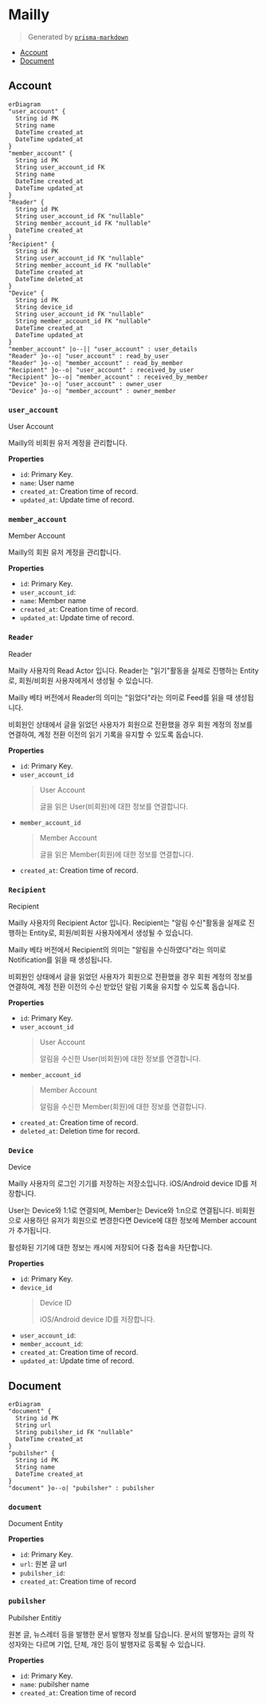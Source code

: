 # Mailly
> Generated by [`prisma-markdown`](https://github.com/samchon/prisma-markdown)

- [Account](#account)
- [Document](#document)

## Account
```mermaid
erDiagram
"user_account" {
  String id PK
  String name
  DateTime created_at
  DateTime updated_at
}
"member_account" {
  String id PK
  String user_account_id FK
  String name
  DateTime created_at
  DateTime updated_at
}
"Reader" {
  String id PK
  String user_account_id FK "nullable"
  String member_account_id FK "nullable"
  DateTime created_at
}
"Recipient" {
  String id PK
  String user_account_id FK "nullable"
  String member_account_id FK "nullable"
  DateTime created_at
  DateTime deleted_at
}
"Device" {
  String id PK
  String device_id
  String user_account_id FK "nullable"
  String member_account_id FK "nullable"
  DateTime created_at
  DateTime updated_at
}
"member_account" |o--|| "user_account" : user_details
"Reader" }o--o| "user_account" : read_by_user
"Reader" }o--o| "member_account" : read_by_member
"Recipient" }o--o| "user_account" : received_by_user
"Recipient" }o--o| "member_account" : received_by_member
"Device" }o--o| "user_account" : owner_user
"Device" }o--o| "member_account" : owner_member
```

### `user_account`
User Account

Mailly의 비회원 유저 계정을 관리합니다.

**Properties**
  - `id`: Primary Key.
  - `name`: User name
  - `created_at`: Creation time of record.
  - `updated_at`: Update time of record.

### `member_account`
Member Account

Mailly의 회원 유저 계정을 관리합니다.

**Properties**
  - `id`: Primary Key.
  - `user_account_id`: 
  - `name`: Member name
  - `created_at`: Creation time of record.
  - `updated_at`: Update time of record.

### `Reader`
Reader

Mailly 사용자의 Read Actor 입니다.
Reader는 "읽기"활동을 실제로 진행하는 Entity로, 회원/비회원 사용자에게서 생성될 수 있습니다.

Mailly 베타 버전에서 Reader의 의미는 "읽었다"라는 의미로 Feed를 읽을 때 생성됩니다.

비회원인 상태에서 글을 읽었던 사용자가 회원으로 전환했을 경우 회원 계정의 정보를 연결하여,
계정 전환 이전의 읽기 기록을 유지할 수 있도록 돕습니다.

**Properties**
  - `id`: Primary Key.
  - `user_account_id`
    > User Account
    > 
    > 글을 읽은 User(비회원)에 대한 정보를 연결합니다.
  - `member_account_id`
    > Member Account
    > 
    > 글을 읽은 Member(회원)에 대한 정보를 연결합니다.
  - `created_at`: Creation time of record.

### `Recipient`
Recipient

Mailly 사용자의 Recipient Actor 입니다.
Recipient는 "알림 수신"활동을 실제로 진행하는 Entity로, 회원/비회원 사용자에게서 생성될 수 있습니다.

Mailly 베타 버전에서 Recipient의 의미는 "알림을 수신하였다"라는 의미로 Notification를 읽을 때 생성됩니다.

비회원인 상태에서 글을 읽었던 사용자가 회원으로 전환했을 경우 회원 계정의 정보를 연결하여,
계정 전환 이전의 수신 받았던 알림 기록을 유지할 수 있도록 돕습니다.

**Properties**
  - `id`: Primary Key.
  - `user_account_id`
    > User Account
    > 
    > 알림을 수신한 User(비회원)에 대한 정보를 연결합니다.
  - `member_account_id`
    > Member Account
    > 
    > 알림을 수신한 Member(회원)에 대한 정보를 연결합니다.
  - `created_at`: Creation time of record.
  - `deleted_at`: Deletion time for record.

### `Device`
Device

Mailly 사용자의 로그인 기기를 저장하는 저장소입니다.
iOS/Android device ID를 저장합니다.

User는 Device와 1:1로 연결되며, Member는 Device와 1:n으로 연결됩니다.
비회원으로 사용하던 유저가 회원으로 변경한다면 Device에 대한 정보에 Member account가 추가됩니다.

활성화된 기기에 대한 정보는 캐시에 저장되어 다중 접속을 차단합니다.

**Properties**
  - `id`: Primary Key.
  - `device_id`
    > Device ID
    > 
    > iOS/Android device ID를 저장합니다.
  - `user_account_id`: 
  - `member_account_id`: 
  - `created_at`: Creation time of record.
  - `updated_at`: Update time of record.


## Document
```mermaid
erDiagram
"document" {
  String id PK
  String url
  String pubilsher_id FK "nullable"
  DateTime created_at
}
"pubilsher" {
  String id PK
  String name
  DateTime created_at
}
"document" }o--o| "pubilsher" : pubilsher
```

### `document`
Document Entity

**Properties**
  - `id`: Primary Key.
  - `url`: 원본 글 url
  - `pubilsher_id`: 
  - `created_at`: Creation time of record

### `pubilsher`
Pubilsher Entitiy

원본 글, 뉴스레터 등을 발행한 문서 발행자 정보를 담습니다.
문서의 발행자는 글의 작성자와는 다르며 기업, 단체, 개인 등이 발행자로 등록될 수 있습니다.

**Properties**
  - `id`: Primary Key.
  - `name`: pubilsher name
  - `created_at`: Creation time of record